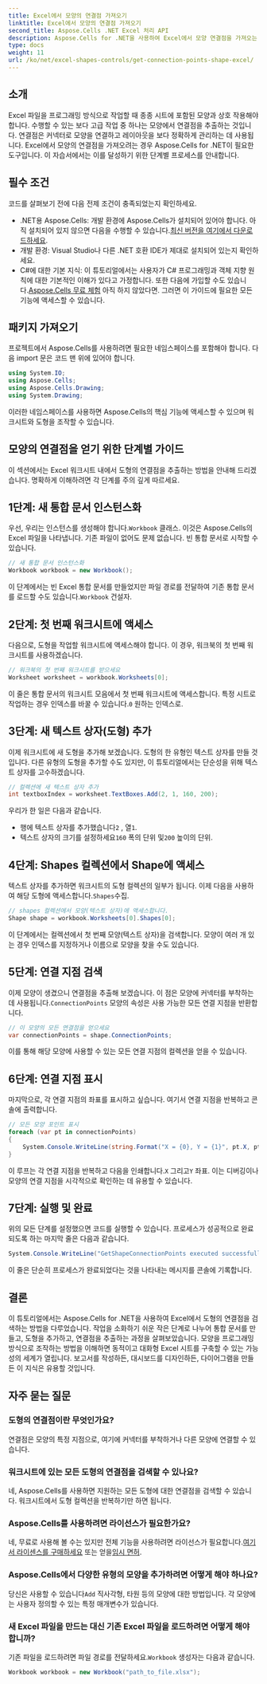 ```yaml
---
title: Excel에서 모양의 연결점 가져오기
linktitle: Excel에서 모양의 연결점 가져오기
second_title: Aspose.Cells .NET Excel 처리 API
description: Aspose.Cells for .NET을 사용하여 Excel에서 모양 연결점을 가져오는 방법을 알아보세요. 단계별 가이드를 따라 모양점을 쉽게 추출하고 프로그래밍 방식으로 표시하세요.
type: docs
weight: 11
url: /ko/net/excel-shapes-controls/get-connection-points-shape-excel/
---
```

## 소개
Excel 파일을 프로그래밍 방식으로 작업할 때 종종 시트에 포함된 모양과 상호 작용해야 합니다. 수행할 수 있는 보다 고급 작업 중 하나는 모양에서 연결점을 추출하는 것입니다. 연결점은 커넥터로 모양을 연결하고 레이아웃을 보다 정확하게 관리하는 데 사용됩니다. Excel에서 모양의 연결점을 가져오려는 경우 Aspose.Cells for .NET이 필요한 도구입니다. 이 자습서에서는 이를 달성하기 위한 단계별 프로세스를 안내합니다.
## 필수 조건
코드를 살펴보기 전에 다음 전제 조건이 충족되었는지 확인하세요.
- .NET용 Aspose.Cells: 개발 환경에 Aspose.Cells가 설치되어 있어야 합니다. 아직 설치되어 있지 않으면 다음을 수행할 수 있습니다.[최신 버전을 여기에서 다운로드하세요](https://releases.aspose.com/cells/net/).
- 개발 환경: Visual Studio나 다른 .NET 호환 IDE가 제대로 설치되어 있는지 확인하세요.
- C#에 대한 기본 지식: 이 튜토리얼에서는 사용자가 C# 프로그래밍과 객체 지향 원칙에 대한 기본적인 이해가 있다고 가정합니다.
 또한 다음에 가입할 수도 있습니다.[Aspose.Cells 무료 체험](https://releases.aspose.com/) 아직 하지 않았다면. 그러면 이 가이드에 필요한 모든 기능에 액세스할 수 있습니다.

## 패키지 가져오기
프로젝트에서 Aspose.Cells를 사용하려면 필요한 네임스페이스를 포함해야 합니다. 다음 import 문은 코드 맨 위에 있어야 합니다.
```csharp
using System.IO;
using Aspose.Cells;
using Aspose.Cells.Drawing;
using System.Drawing;
```
이러한 네임스페이스를 사용하면 Aspose.Cells의 핵심 기능에 액세스할 수 있으며 워크시트와 도형을 조작할 수 있습니다.

## 모양의 연결점을 얻기 위한 단계별 가이드
이 섹션에서는 Excel 워크시트 내에서 도형의 연결점을 추출하는 방법을 안내해 드리겠습니다. 명확하게 이해하려면 각 단계를 주의 깊게 따르세요.
## 1단계: 새 통합 문서 인스턴스화
 우선, 우리는 인스턴스를 생성해야 합니다.`Workbook` 클래스. 이것은 Aspose.Cells의 Excel 파일을 나타냅니다. 기존 파일이 없어도 문제 없습니다. 빈 통합 문서로 시작할 수 있습니다.
```csharp
// 새 통합 문서 인스턴스화
Workbook workbook = new Workbook();
```
 이 단계에서는 빈 Excel 통합 문서를 만들었지만 파일 경로를 전달하여 기존 통합 문서를 로드할 수도 있습니다.`Workbook` 건설자.
## 2단계: 첫 번째 워크시트에 액세스
다음으로, 도형을 작업할 워크시트에 액세스해야 합니다. 이 경우, 워크북의 첫 번째 워크시트를 사용하겠습니다.
```csharp
// 워크북의 첫 번째 워크시트를 받으세요
Worksheet worksheet = workbook.Worksheets[0];
```
 이 줄은 통합 문서의 워크시트 모음에서 첫 번째 워크시트에 액세스합니다. 특정 시트로 작업하는 경우 인덱스를 바꿀 수 있습니다.`0` 원하는 인덱스로.
## 3단계: 새 텍스트 상자(도형) 추가
이제 워크시트에 새 도형을 추가해 보겠습니다. 도형의 한 유형인 텍스트 상자를 만들 것입니다. 다른 유형의 도형을 추가할 수도 있지만, 이 튜토리얼에서는 단순성을 위해 텍스트 상자를 고수하겠습니다.
```csharp
// 컬렉션에 새 텍스트 상자 추가
int textboxIndex = worksheet.TextBoxes.Add(2, 1, 160, 200);
```
우리가 한 일은 다음과 같습니다.
-  행에 텍스트 상자를 추가했습니다`2` , 열`1`.
-  텍스트 상자의 크기를 설정하세요`160` 폭의 단위 및`200` 높이의 단위.
## 4단계: Shapes 컬렉션에서 Shape에 액세스
 텍스트 상자를 추가하면 워크시트의 도형 컬렉션의 일부가 됩니다. 이제 다음을 사용하여 해당 도형에 액세스합니다.`Shapes`수집.
```csharp
// shapes 컬렉션에서 모양(텍스트 상자)에 액세스합니다.
Shape shape = workbook.Worksheets[0].Shapes[0];
```
이 단계에서는 컬렉션에서 첫 번째 모양(텍스트 상자)을 검색합니다. 모양이 여러 개 있는 경우 인덱스를 지정하거나 이름으로 모양을 찾을 수도 있습니다.
## 5단계: 연결 지점 검색
이제 모양이 생겼으니 연결점을 추출해 보겠습니다. 이 점은 모양에 커넥터를 부착하는 데 사용됩니다.`ConnectionPoints` 모양의 속성은 사용 가능한 모든 연결 지점을 반환합니다.
```csharp
// 이 모양의 모든 연결점을 얻으세요
var connectionPoints = shape.ConnectionPoints;
```
이를 통해 해당 모양에 사용할 수 있는 모든 연결 지점의 컬렉션을 얻을 수 있습니다.
## 6단계: 연결 지점 표시
마지막으로, 각 연결 지점의 좌표를 표시하고 싶습니다. 여기서 연결 지점을 반복하고 콘솔에 출력합니다.
```csharp
// 모든 모양 포인트 표시
foreach (var pt in connectionPoints)
{
    System.Console.WriteLine(string.Format("X = {0}, Y = {1}", pt.X, pt.Y));
}
```
 이 루프는 각 연결 지점을 반복하고 다음을 인쇄합니다.`X` 그리고`Y` 좌표. 이는 디버깅이나 모양의 연결 지점을 시각적으로 확인하는 데 유용할 수 있습니다.
## 7단계: 실행 및 완료
위의 모든 단계를 설정했으면 코드를 실행할 수 있습니다. 프로세스가 성공적으로 완료되도록 하는 마지막 줄은 다음과 같습니다.
```csharp
System.Console.WriteLine("GetShapeConnectionPoints executed successfully.");
```
이 줄은 단순히 프로세스가 완료되었다는 것을 나타내는 메시지를 콘솔에 기록합니다.

## 결론
이 튜토리얼에서는 Aspose.Cells for .NET을 사용하여 Excel에서 도형의 연결점을 검색하는 방법을 다루었습니다. 작업을 소화하기 쉬운 작은 단계로 나누어 통합 문서를 만들고, 도형을 추가하고, 연결점을 추출하는 과정을 살펴보았습니다.
모양을 프로그래밍 방식으로 조작하는 방법을 이해하면 동적이고 대화형 Excel 시트를 구축할 수 있는 가능성의 세계가 열립니다. 보고서를 작성하든, 대시보드를 디자인하든, 다이어그램을 만들든 이 지식은 유용할 것입니다.
## 자주 묻는 질문
### 도형의 연결점이란 무엇인가요?
연결점은 모양의 특정 지점으로, 여기에 커넥터를 부착하거나 다른 모양에 연결할 수 있습니다.
### 워크시트에 있는 모든 도형의 연결점을 검색할 수 있나요?
네, Aspose.Cells를 사용하면 지원하는 모든 도형에 대한 연결점을 검색할 수 있습니다. 워크시트에서 도형 컬렉션을 반복하기만 하면 됩니다.
### Aspose.Cells를 사용하려면 라이선스가 필요한가요?
네, 무료로 사용해 볼 수는 있지만 전체 기능을 사용하려면 라이선스가 필요합니다.[여기서 라이센스를 구매하세요](https://purchase.aspose.com/buy) 또는 얻을[임시 면허](https://purchase.aspose.com/temporary-license/).
### Aspose.Cells에서 다양한 유형의 모양을 추가하려면 어떻게 해야 하나요?
 당신은 사용할 수 있습니다`Add` 직사각형, 타원 등의 모양에 대한 방법입니다. 각 모양에는 사용자 정의할 수 있는 특정 매개변수가 있습니다.
### 새 Excel 파일을 만드는 대신 기존 Excel 파일을 로드하려면 어떻게 해야 합니까?
 기존 파일을 로드하려면 파일 경로를 전달하세요.`Workbook` 생성자는 다음과 같습니다.  
```csharp
Workbook workbook = new Workbook("path_to_file.xlsx");
```